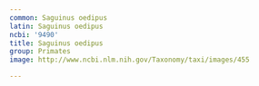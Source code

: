 ```yaml
---
common: Saguinus oedipus
latin: Saguinus oedipus
ncbi: '9490'
title: Saguinus oedipus
group: Primates
image: http://www.ncbi.nlm.nih.gov/Taxonomy/taxi/images/455

---
```

